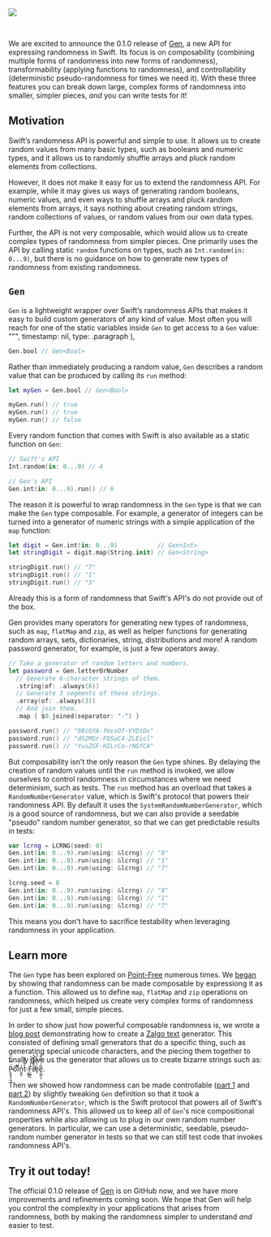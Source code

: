 ![](https://d1iqsrac68iyd8.cloudfront.net/posts/0027-open-sourcing-gen/cover.jpg)

<br>

We are excited to announce the 0.1.0 release of [Gen](https://github.com/pointfreeco/swift-gen), a new API for expressing randomness in Swift. Its focus is on composability (combining multiple forms of randomness into new forms of randomness), transformability (applying functions to randomness), and controllability (deterministic pseudo-randomness for times we need it). With these three features you can break down large, complex forms of randomness into smaller, simpler pieces, _and_ you can write tests for it!

## Motivation

Swift’s randomness API is powerful and simple to use. It allows us to create random values from many basic types, such as booleans and numeric types, and it allows us to randomly shuffle arrays and pluck random elements from collections.

However, it does not make it easy for us to extend the randomness API. For example, while it may gives us ways of generating random booleans, numeric values, and even ways to shuffle arrays and pluck random elements from arrays, it says nothing about creating random strings, random collections of values, or random values from our own data types.

Further, the API is not very composable, which would allow us to create complex types of randomness from simpler pieces. One primarily uses the API by calling static `random` functions on types, such as `Int.random(in: 0...9)`, but there is no guidance on how to generate new types of randomness from existing randomness.

## `Gen`

`Gen` is a lightweight wrapper over Swift’s randomness APIs that makes it easy to build custom generators of any kind of value. Most often you will reach for one of the static variables inside `Gen` to get access to a `Gen` value:
""",
timestamp: nil,
type: .paragraph
),

```swift
Gen.bool // Gen<Bool>
```

Rather than immediately producing a random value, `Gen` describes a random value that can be produced by calling its `run` method:

```swift
let myGen = Gen.bool // Gen<Bool>

myGen.run() // true
myGen.run() // true
myGen.run() // false
```

Every random function that comes with Swift is also available as a static function on `Gen`:

```swift
// Swift's API
Int.random(in: 0...9) // 4

// Gen's API
Gen.int(in: 0...9).run() // 6
```

The reason it is powerful to wrap randomness in the `Gen` type is that we can make the `Gen` type composable. For example, a generator of integers can be turned into a generator of numeric strings with a simple application of the `map` function:

```swift
let digit = Gen.int(in: 0...9)           // Gen<Int>
let stringDigit = digit.map(String.init) // Gen<String>

stringDigit.run() // "7"
stringDigit.run() // "1"
stringDigit.run() // "3"
```

Already this is a form of randomness that Swift's API's do not provide out of the box.

Gen provides many operators for generating new types of randomness, such as `map`, `flatMap` and `zip`, as well as helper functions for generating random arrays, sets, dictionaries, string, distributions and more! A random password generator, for example, is just a few operators away.

```swift
// Take a generator of random letters and numbers.
let password = Gen.letterOrNumber
  // Generate 6-character strings of them.
  .string(of: .always(6))
  // Generate 3 segments of these strings.
  .array(of: .always(3))
  // And join them.
  .map { $0.joined(separator: "-") }

password.run() // "9BiGYA-fmvsOf-VYDtDv"
password.run() // "dS2MGr-FQSuC4-ZLEicl"
password.run() // "YusZGF-HILrCo-rNGfCA"
```

But composability isn't the only reason the `Gen` type shines. By delaying the creation of random values until the `run` method is invoked, we allow ourselves to control randomness in circumstances where we need determinism, such as tests. The `run` method has an overload that takes a `RandomNumberGenerator` value, which is Swift's protocol that powers their randomness API. By default it uses the `SystemRandomNumberGenerator`, which is a good source of randomness, but we can also provide a seedable "pseudo" random number generator, so that we can get predictable results in tests:

```swift
var lcrng = LCRNG(seed: 0)
Gen.int(in: 0...9).run(using: &lcrng) // "8"
Gen.int(in: 0...9).run(using: &lcrng) // "1"
Gen.int(in: 0...9).run(using: &lcrng) // "7"

lcrng.seed = 0
Gen.int(in: 0...9).run(using: &lcrng) // "8"
Gen.int(in: 0...9).run(using: &lcrng) // "1"
Gen.int(in: 0...9).run(using: &lcrng) // "7"
```

This means you don't have to sacrifice testability when leveraging randomness in your application.

## Learn more

The `Gen` type has been explored on [Point-Free](https://www.pointfree.com) numerous times. We [began](https://www.pointfree.co/episodes/ep30-composable-randomness) by showing that randomness can be made composable by expressiong it as a function. This allowed us to define `map`, `flatMap` and `zip` operations on randomness, which helped us create very complex forms of randomness for just a few small, simple pieces.

In order to show just how powerful composable randomness is, we wrote a [blog post](https://www.pointfree.co/blog/posts/19-random-zalgo-generator) demonstrating how to create a [Zalgo text](http://www.eeemo.net) generator. This consisted of defining small generators that do a specific thing, such as generating special unicode characters, and the piecing them together to finally give us the generator that allows us to create bizarre strings such as: P̵̙̬̬̝̹̰̜ͧ̿o̎ĩͪͪ͗n͓̪̝̓t̊̏̾̊̆-̦̲̥͉F̠͖͈̮̾́ͨ͐͝r̸͋̆̅̅ͪ̚ë̝͑ͣ̒̏̈́̉e̟̺̪͕̹͆ͩͯ̑ͣ͂̉.

Then we showed how randomness can be made controllable ([part 1](https://www.pointfree.co/episodes/ep47-predictable-randomness-part-1) and [part 2](https://www.pointfree.co/episodes/ep48-predictable-randomness-part-2)) by slightly tweaking `Gen` definition so that it took a `RandomNumberGenerator`, which is the Swift protocol that powers all of Swift's randomness API's. This allowed us to keep all of `Gen`'s nice compositional properties while also allowing us to plug in our own random number generators. In particular, we can use a deterministic, seedable, pseudo-random number generator in tests so that we can still test code that invokes randomness API's.

## Try it out today!

The official 0.1.0 release of [Gen](http://github.com/pointfreeco/swift-gen) is on GitHub now, and we have more improvements and refinements coming soon. We hope that Gen will help you control the complexity in your applications that arises from randomness, both by making the randomness simpler to understand _and_ easier to test.
